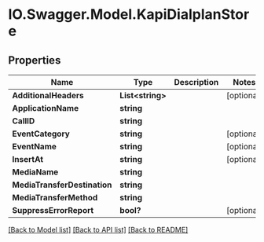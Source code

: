 # IO.Swagger.Model.KapiDialplanStore
## Properties

Name | Type | Description | Notes
------------ | ------------- | ------------- | -------------
**AdditionalHeaders** | **List&lt;string&gt;** |  | [optional] 
**ApplicationName** | **string** |  | 
**CallID** | **string** |  | 
**EventCategory** | **string** |  | [optional] 
**EventName** | **string** |  | [optional] 
**InsertAt** | **string** |  | [optional] 
**MediaName** | **string** |  | 
**MediaTransferDestination** | **string** |  | 
**MediaTransferMethod** | **string** |  | 
**SuppressErrorReport** | **bool?** |  | [optional] 

[[Back to Model list]](../README.md#documentation-for-models) [[Back to API list]](../README.md#documentation-for-api-endpoints) [[Back to README]](../README.md)


